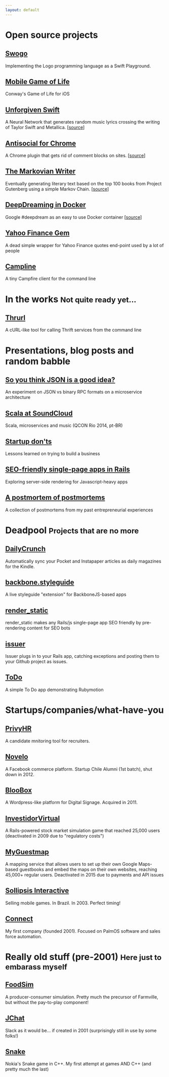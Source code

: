 ```yaml
---
layout: default
---
```


# Open source projects

## [Swogo](https://github.com/herval/swogo)
Implementing the Logo programming language as a Swift Playground.

## [Mobile Game of Life](https://github.com/herval/game-of-life-ios)
Conway's Game of Life for iOS

## [Unforgiven Swift](http://unforgiven-swift.tumblr.com/)
A Neural Network that generates random music lyrics crossing the writing of Taylor Swift and Metallica. [[source](https://github.com/herval/unforgiven-swift)]

## [Antisocial for Chrome](https://chrome.google.com/webstore/detail/anti-social-hide-all-the/ngmpaodhbmmkamjlgdajipkanidojngm)
A Chrome plugin that gets rid of comment blocks on sites. [[source](https://github.com/herval/antisocial-chrome)]

## [The Markovian Writer](https://twitter.com/markovian_lit)
Eventually generating literary text based on the top 100 books from Project Gutenberg using a simple Markov Chain. [[source](https://github.com/herval/markovian_literature)]

## [DeepDreaming in Docker](https://registry.hub.docker.com/u/herval/deepdream/)
Google #deepdream as an easy to use Docker container [[source](https://github.com/herval/deepdream-docker)]

## [Yahoo Finance Gem](https://github.com/herval/yahoo-finance)
A dead simple wrapper for Yahoo Finance quotes end-point used by a lot of people

## [Campline](https://github.com/herval/campline)
A tiny Campfire client for the command line


# In the works <small>Not quite ready yet...</small>

## [Thrurl](https://github.com/herval/thrurl)
A cURL-like tool for calling Thrift services from the command line


# Presentations, blog posts and random babble

## [So you think JSON is a good idea?](http://www.slideshare.net/herval/so-you-think-json-is)
An experiment on JSON vs binary RPC formats on a microservice architecture

## [Scala at SoundCloud](http://www.slideshare.net/herval/scala-na-soundcloud-qcon)
Scala, microservices and music (QCON Rio 2014, pt-BR)

## [Startup don'ts](http://www.slideshare.net/herval/startup-donts)
Lessons learned on trying to build a business

## [SEO-friendly single-page apps in Rails](http://hervalicio.us/post/50419740610/seo-friendly-single-page-apps-in-rails)
Exploring server-side rendering for Javascript-heavy apps

## [A postmortem of postmortems](http://hervalicio.us/post/33446435432/a-post-mortem-of-post-mortems)
A collection of postmortems from my past entrepreneurial experiences


# Deadpool <small>Projects that are no more</small>

## [DailyCrunch](http://dailycrunch.mobi/)
Automatically sync your Pocket and Instapaper articles as daily magazines for the Kindle.

## [backbone.styleguide](https://github.com/herval/backbone.styleguide)
A live styleguide "extension" for BackboneJS-based apps

## [render_static](https://github.com/herval/render_static)
render_static makes any Rails/js single-page app SEO friendly by pre-rendering content for SEO bots

## [issuer](https://github.com/herval/issuer)
Issuer plugs in to your Rails app, catching exceptions and posting them to your Github project as issues.

## [ToDo](https://github.com/herval/ToDoApp)
A simple To Do app demonstrating Rubymotion


# Startups/companies/what-have-you

## [PrivyHR](http://privyhr.com)
A candidate mnitoring tool for recruiters. 

## [Novelo](http://novelo.com)
A Facebook commerce platform. Startup Chile Alumni (1st batch), shut down in 2012.

## [BlooBox](http://bloobox.com.br)
A Wordpress-like platform for Digital Signage. Acquired in 2011.

## [InvestidorVirtual](http://investidorvirtual.com)
A Rails-powered stock market simulation game that reached 25,000 users (deactivated in 2009 due to "regulatory costs")

## [MyGuestmap](http://mapservices.org/myguestmap)
A mapping service that allows users to set up their own Google Maps-based guestbooks and embed the maps on their own websites, reaching 45,000+ regular users. Deactivated in 2015 due to payments and API issues

## [Sollipsis Interactive](http://sollipsis.com)
Selling mobile games. In Brazil. In 2003. Perfect timing!

## [Connect](http://cnnt.com.br)
My first company (founded 2001). Focused on PalmOS software and sales force automation.


# Really old stuff (pre-2001) <small>Here just to embarass myself</small>

## [FoodSim](https://bitbucket.org/herval/foodsim)
A producer-consumer simulation. Pretty much the precursor of Farmville, but without the pay-to-play component!

## [JChat](https://bitbucket.org/herval/jchat)
Slack as it would be... if created in 2001 (surprisingly still in use by some folks!)

## [Snake](https://bitbucket.org/herval/cpp_snake)
Nokia's Snake game in C++. My first attempt at games AND C++ (and pretty much the last)
